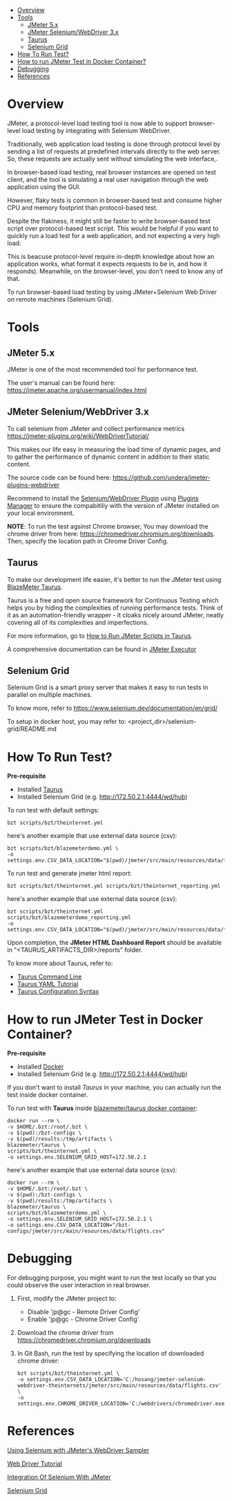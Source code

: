 
- [Overview](#overview)
- [Tools](#tools)
  - [JMeter 5.x](#jmeter-5x)
  - [JMeter Selenium/WebDriver 3.x](#jmeter-seleniumwebdriver-3x)
  - [Taurus](#taurus)
  - [Selenium Grid](#selenium-grid)
- [How To Run Test?](#how-to-run-test)
- [How to run JMeter Test in Docker Container?](#how-to-run-jmeter-test-in-docker-container)
- [Debugging](#debugging)
- [References](#references)

# Overview

 JMeter, a protocol-level load testing tool is now able to support browser-level load testing by integrating with Selenium WebDriver.

Traditionally, web application load testing is done through protocol level by sending a list of requests at predefined intervals directly to the web server. So, these requests are actually sent without simulating the web  interface,.

In browser-based load testing, real browser instances are opened on test client, and the tool is simulating a real user navigation through the web application using the GUI.

However, flaky tests is common in browser-based test and consume higher CPU and memory footprint than protocol-based test.

Despite the flakiness, it might still be faster to write browser-based test script over protocol-based test script. This would be helpful if you want to quickly run a load test for a web application, and not expecting a very high load.

This is beacuse protocol-level require in-depth knowledge about how an application works, what format it expects requests to be in, and how it responds). Meanwhile, on the browser-level, you don't need to know any of that.

To run browser-based load testing by using JMeter+Selenium Web Driver on remote machines (Selenium Grid).

# Tools

## JMeter 5.x
JMeter is one of the most recommended tool for performance test.

The user's manual can be found here: https://jmeter.apache.org/usermanual/index.html


## JMeter Selenium/WebDriver 3.x

To call selenium from JMeter and collect performance metrics
https://jmeter-plugins.org/wiki/WebDriverTutorial/

This makes our life easy in measuring the load time of dynamic pages, and to gather the performance of dynamic content in addition to their static content.

The source code can be found here:
https://github.com/undera/jmeter-plugins-webdriver

Recommend to install the [Selenium/WebDriver Plugin](https://jmeter-plugins.org/?search=jpgc-webdriver) using [Plugins Manager](https://jmeter-plugins.org/install/Install/) to ensure the compabitiliy with the version of JMeter installed on your local environment.

**NOTE**: To run the test agsinst Chrome browser, You may download the chrome driver from here: https://chromedriver.chromium.org/downloads. Then, specify the location path in Chrome Driver Config.

## Taurus

To make our development life easier, it's better to run the JMeter test using [BlazeMeter Taurus](https://gettaurus.org/).

Taurus is a free and open source framework for Continuous Testing which helps you by hiding the complexities of running performance tests. Think of it as an automation-friendly wrapper - it cloaks nicely around JMeter, neatly covering all of its complexities and imperfections.

For more information, go to [How to Run JMeter Scripts in Taurus](https://gettaurus.org/kb/Basic1/#How-to-Run-JMeter-Scripts-in-Taurus).

A comprehensive documentation can be found in [JMeter Executor](https://gettaurus.org/docs/JMeter/)

## Selenium Grid
Selenium Grid is a smart proxy server that makes it easy to run tests in parallel on multiple machines.

To know more, refer to https://www.selenium.dev/documentation/en/grid/

To setup in docker host, you may refer to: <project_dir>/selenium-grid/README.md

# How To Run Test?

**Pre-requisite**
* Installed [Taurus](https://gettaurus.org/install/Installation/)
* Installed Selenium Grid (e.g. http://172.50.2.1:4444/wd/hub)

To run test with default settings:
```
bzt scripts/bzt/theinternet.yml
```
here's another example that use external data source (csv):
```
bzt scripts/bzt/blazemeterdemo.yml \
-o settings.env.CSV_DATA_LOCATION="$(pwd)/jmeter/src/main/resources/data/flights.csv"
```

To run test and generate jmeter html report:
```
bzt scripts/bzt/theinternet.yml scripts/bzt/theinternet_reporting.yml
```
here's another example that use external data source (csv):
```
bzt scripts/bzt/theinternet.yml scripts/bzt/blazemeterdemo_reporting.yml
-o settings.env.CSV_DATA_LOCATION="$(pwd)/jmeter/src/main/resources/data/flights.csv"
```

Upon completion, the **JMeter HTML Dashboard Report** should be available in "<TAURUS_ARTIFACTS_DIR>/reports" folder.

To know more about Taurus, refer to:
* [Taurus Command Line](https://gettaurus.org/docs/CommandLine/)
* [Taurus YAML Tutorial](https://gettaurus.org/docs/YAMLTutorial/)
* [Taurus Configuration Syntax](https://gettaurus.org/docs/ConfigSyntax/)



# How to run JMeter Test in Docker Container?

**Pre-requisite**
* Installed [Docker](https://docs.docker.com/get-docker/)
* Installed Selenium Grid (e.g. http://172.50.2.1:4444/wd/hub)

If you don't want to install *Taurus* in your machine, you can actually run the test inside docker container.

To run test with **Taurus** inside [blazemeter/taurus docker container](https://hub.docker.com/r/blazemeter/taurus):


```
docker run --rm \
-v $HOME/.bzt:/root/.bzt \
-v $(pwd):/bzt-configs \
-v $(pwd)/results:/tmp/artifacts \
blazemeter/taurus \
scripts/bzt/theinternet.yml \
-o settings.env.SELENIUM_GRID_HOST=172.50.2.1
```
here's another example that use external data source (csv):
```
docker run --rm \
-v $HOME/.bzt:/root/.bzt \
-v $(pwd):/bzt-configs \
-v $(pwd)/results:/tmp/artifacts \
blazemeter/taurus \
scripts/bzt/blazemeterdemo.yml \
-o settings.env.SELENIUM_GRID_HOST=172.50.2.1 \
-o settings.env.CSV_DATA_LOCATION="/bzt-configs/jmeter/src/main/resources/data/flights.csv"
```

# Debugging

For debugging purpose, you might want to run the test locally so that you could observe the user interaction in real browser.

1. First, modify the JMeter project to:
   * Disable 'jp@gc - Remote Driver Config'
   * Enable 'jp@gc - Chrome Driver Config'


2. Download the chrome driver from https://chromedriver.chromium.org/downloads

3. In Git Bash, run the test by specifying the location of downloaded chrome driver:
    ```
    bzt scripts/bzt/theinternet.yml \
    -o settings.env.CSV_DATA_LOCATION='C:/hosang/jmeter-selenium-webdriver-theinternets/jmeter/src/main/resources/data/flights.csv' \
    -o settings.env.CHROME_DRIVER_LOCATION='C:/webdrivers/chromedriver.exe'
    ```

# References

[Using Selenium with JMeter's WebDriver Sampler](https://www.blazemeter.com/blog/jmeter-webdriver-sampler)

[Web Driver Tutorial](https://jmeter-plugins.org/wiki/WebDriverTutorial/)

[Integration Of Selenium With JMeter](https://www.softwaretestinghelp.com/integrating-jmeter-selenium/)

[Selenium Grid](https://www.selenium.dev/documentation/en/grid/)
